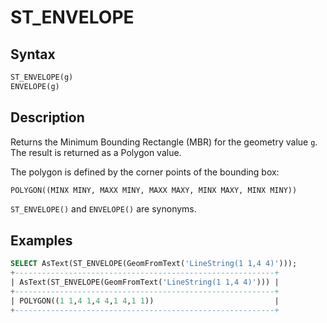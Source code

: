 # ST_ENVELOPE

## Syntax

```sql
ST_ENVELOPE(g)
ENVELOPE(g)
```

## Description

Returns the Minimum Bounding Rectangle (MBR) for the geometry value `g`.  The result is returned as a Polygon value.

The polygon is defined by the corner points of the bounding box:

```sql
POLYGON((MINX MINY, MAXX MINY, MAXX MAXY, MINX MAXY, MINX MINY))
```

`ST_ENVELOPE()` and `ENVELOPE()` are synonyms.

## Examples

```sql
SELECT AsText(ST_ENVELOPE(GeomFromText('LineString(1 1,4 4)')));
+----------------------------------------------------------+
| AsText(ST_ENVELOPE(GeomFromText('LineString(1 1,4 4)'))) |
+----------------------------------------------------------+
| POLYGON((1 1,4 1,4 4,1 4,1 1))                           |
+----------------------------------------------------------+
```